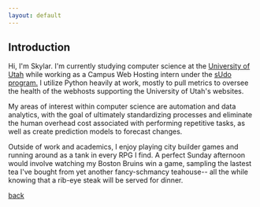 ```yaml
---
layout: default
---
```


## Introduction

Hi, I'm Skylar. I'm currently studying computer science at the [University of Utah](www.cs.utah.edu)
while working as a Campus Web Hosting intern under the [sUdo program.](sudo.utah.edu) I utilize
Python heavily at work, mostly to pull metrics to oversee the health of the webhosts supporting the
University of Utah's websites. 

My areas of interest within computer science are automation and data analytics, with the goal of
ultimately standardizing processes and eliminate the human overhead cost associated with performing
repetitive tasks, as well as create prediction models to forecast changes.

Outside of work and academics, I enjoy playing city builder games and running around as a tank in
every RPG I find. A perfect Sunday afternoon would involve watching my Boston Bruins win a game,
sampling the lastest tea I've bought from yet another fancy-schmancy teahouse-- all the while knowing
that a rib-eye steak will be served for dinner.   

[back](./)

